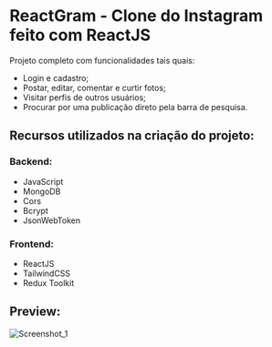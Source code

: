 # ReactGram - Clone do Instagram feito com ReactJS

Projeto completo com funcionalidades tais quais:

<ul>
  <li>Login e cadastro;</li>
  <li>Postar, editar, comentar e curtir fotos;</li>
  <li>Visitar perfis de outros usuários;</li>
  <li>Procurar por uma publicação direto pela barra de pesquisa.</li>
</ul>

## Recursos utilizados na criação do projeto:

### Backend:
<ul>
  <li>JavaScript</li>
  <li>MongoDB</li>
  <li>Cors</li>
  <li>Bcrypt</li>
  <li>JsonWebToken</li>
</ul>

### Frontend:

<ul>
  <li>ReactJS</li>
  <li>TailwindCSS</li>
  <li>Redux Toolkit</li>
</ul>

## Preview:

![Screenshot_1](https://user-images.githubusercontent.com/52111824/188483410-6b37c1da-d0f4-42ce-9f1b-2006cccf5dbf.png)
